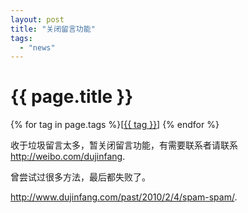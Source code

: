 ```yaml
---
layout: post
title: "关闭留言功能"
tags:
  - "news"
---
```


# {{ page.title }}

<div class="tags">
{% for tag in page.tags %}[<a class="tag" href="/tags.html#{{ tag }}">{{ tag }}</a>] {% endfor %}
</div>


收于垃圾留言太多，暂关闭留言功能，有需要联系者请联系 <http://weibo.com/dujinfang>.

曾尝试过很多方法，最后都失败了。

<http://www.dujinfang.com/past/2010/2/4/spam-spam/>.
